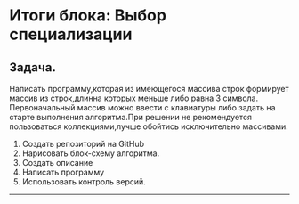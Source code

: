 # Итоги блока: Выбор специализации

## Задача. 
Написать программу,которая из имеющегося массива строк формирует массив из строк,длинна которых меньше либо равна 3 символа. Первоначальный массив можно ввести с клавиатуры либо задать на старте выполнения алгоритма.При решении не рекомендуется пользоваться коллекциями,лучше обойтись исключительно массивами.

1. Создать репозиторий на GitHub
2. Нарисовать блок-схему алгоритма.
3. Создать описание
4. Написать программу
5. Использовать контроль версий.
___

